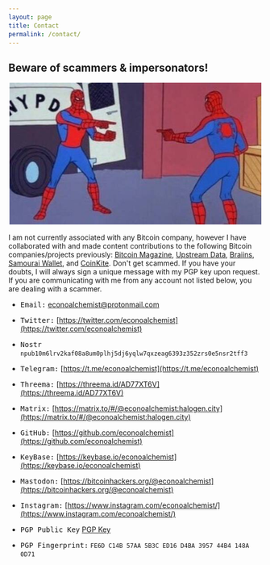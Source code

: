 ```yaml
---
layout: page
title: Contact
permalink: /contact/
---
```

## Beware of scammers & impersonators!
<p align="center">
<img width="500" height="281" src="/assets/impersonation.jpg">
 </p>

I am not currently associated with any Bitcoin company, however I have collaborated with and made content contributions to the following Bitcoin companies/projects previously: [Bitcoin Magazine](https://bitcoinmagazine.com/), [Upstream Data](https://upstreamdata.com/), [Braiins](https://braiins.com/blog), [Samourai Wallet](http://samouraiwallet.com/), and [CoinKite](https://coinkite.com/). Don't get scammed. If you have your doubts, I will always sign a unique message with my PGP key upon request. If you are communicating with me from any account not listed below, you are dealing with a scammer. 

- <kbd>Email:</kbd> [econoalchemist@protonmail.com](mailto:econoalchemist@protonmail.com)

- <kbd>Twitter:</kbd> [https://twitter.com/econoalchemist](https://twitter.com/econoalchemist)

- <kbd>Nostr</kbd> `npub10m6lrv2kaf08a8um0plhj5dj6yqlw7qxzeag6393z352zrs0e5nsr2tff3`

- <kbd>Telegram:</kbd> [https://t.me/econoalchemist](https://t.me/econoalchemist)

- <kbd>Threema:</kbd> [https://threema.id/AD77XT6V](https://threema.id/AD77XT6V)

- <kbd>Matrix:</kbd> [https://matrix.to/#/@econoalchemist:halogen.city](https://matrix.to/#/@econoalchemist:halogen.city)

- <kbd>GitHub:</kbd> [https://github.com/econoalchemist](https://github.com/econoalchemist)

- <kbd>KeyBase:</kbd> [https://keybase.io/econoalchemist](https://keybase.io/econoalchemist)

- <kbd>Mastodon:</kbd> [https://bitcoinhackers.org/@econoalchemist](https://bitcoinhackers.org/@econoalchemist)

- <kbd>Instagram:</kbd> [https://www.instagram.com/econoalchemist/](https://www.instagram.com/econoalchemist/)

- <kbd>PGP Public Key</kbd> [PGP Key](/static/PGP.txt)

- <kbd>PGP Fingerprint:</kbd> `FE6D C14B 57AA 5B3C ED16 D4BA 3957 44B4 148A 0D71`

